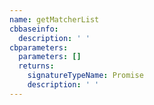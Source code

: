 ```yaml
---
name: getMatcherList
cbbaseinfo:
  description: ' '
cbparameters:
  parameters: []
  returns:
    signatureTypeName: Promise
    description: ' '
---
```

<CBBaseInfo/> 
 <CBParameters/>